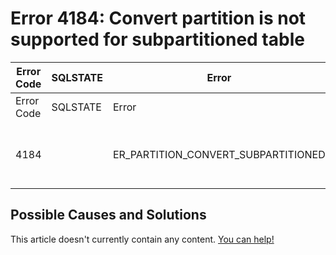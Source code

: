 
# Error 4184: Convert partition is not supported for subpartitioned table


| Error Code | SQLSTATE | Error | Description |
| --- | --- | --- | --- |
| Error Code | SQLSTATE | Error | Description |
| 4184 |  | ER_PARTITION_CONVERT_SUBPARTITIONED | Convert partition is not supported for subpartitioned table. |




## Possible Causes and Solutions


This article doesn't currently contain any content. [You can help!](/kb/en/writing-and-editing-knowledge-base-articles/)

